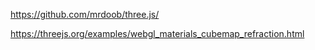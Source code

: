https://github.com/mrdoob/three.js/

https://threejs.org/examples/webgl_materials_cubemap_refraction.html
